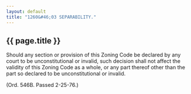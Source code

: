 ```yaml
---
layout: default 
title: "1260&#46;03 SEPARABILITY."
---
```


{{ page.title }}
----------------

Should any section or provision of this Zoning Code be declared by any
court to be unconstitutional or invalid, such decision shall not affect
the validity of this Zoning Code as a whole, or any part thereof other
than the part so declared to be unconstitutional or invalid.

(Ord. 546B. Passed 2-25-76.)
